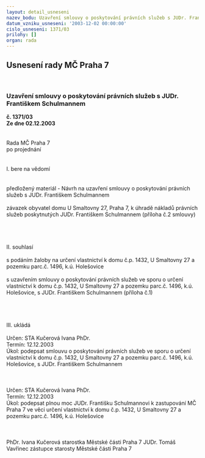 ```yaml
---
layout: detail_usneseni
nazev_bodu: Uzavření smlouvy o poskytování právních služeb s JUDr. Františkem Schulmannem
datum_vzniku_usneseni: '2003-12-02 00:00:00'
cislo_usneseni: 1371/03
prilohy: []
organ: rada
---
```

<div id="ucUsn_pList" class="usn">
	<span><h2>Usnesení rady MČ Praha 7 </h2>
<br></span><div class="standBody">
<span><h3>Uzavření smlouvy o poskytování právních služeb s JUDr. Františkem Schulmannem</h3></span><div class="center">
		<strong>č. 1371/03</strong><br>
	</div>
<div class="center">
		<strong>Ze dne 02.12.2003</strong><br><br>
	</div>
<br>Rada MČ Praha 7<br>po projednání<br><br><br>I.	bere na vědomí<br><br> <br>předložený materiál - Návrh na uzavření smlouvy o poskytování právních služeb s JUDr. Františkem Schulmannem<br><br>závazek obyvatel domu U Smaltovny 27, Praha 7, k úhradě nákladů právních služeb poskytnutých JUDr. Františkem Schulmannem (příloha č.2 smlouvy)<br><br><br><br><br>II.	souhlasí <br><br>s podáním žaloby na určení vlastnictví k domu č.p. 1432, U Smaltovny 27 a pozemku parc.č. 1496, k.ú. Holešovice <br><br>s uzavřením smlouvy o poskytování právních služeb ve sporu o určení vlastnictví k domu č.p. 1432, U Smaltovny 27 a pozemku parc.č. 1496, k.ú. Holešovice, s JUDr. Františkem Schulmannem (příloha č.1)<br><br><br><br><br>III.	 ukládá <br><br>Určen:	STA Kučerová Ivana PhDr.<br>Termín: 12.12.2003<br>Úkol:	podepsat smlouvu o poskytování právních služeb ve sporu o určení vlastnictví k domu č.p. 1432, U Smaltovny 27 a pozemku parc.č. 1496, k.ú. Holešovice, s JUDr. Františkem Schulmannem <br> <br><br><br>Určen:	STA Kučerová Ivana PhDr.<br>Termín: 12.12.2003<br>Úkol:	podepsat plnou moc JUDr. Františku Schulmannovi k zastupování MČ Praha 7 ve věci určení vlastnictví k domu č.p. 1432, U Smaltovny 27 a pozemku parc.č. 1496, k.ú. Holešovice<br> <br><br>	<br>PhDr. Ivana Kučerová starostka Městské části Praha 7	 JUDr. Tomáš Vavřinec zástupce starosty Městské části Praha 7<br>	<br><br><br>
</div>
</div>